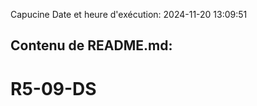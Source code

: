 Capucine
Date et heure d'exécution: 2024-11-20 13:09:51

Contenu de README.md:
---------------------
# R5-09-DS